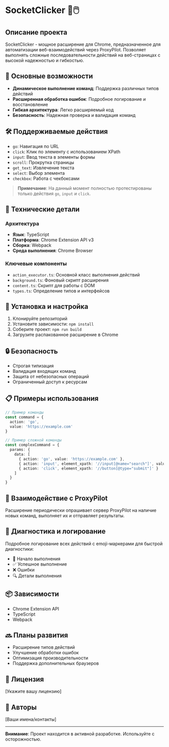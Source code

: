 # SocketClicker 🤖🖱️

## Описание проекта

SocketClicker - мощное расширение для Chrome, предназначенное для автоматизации веб-взаимодействий через ProxyPilot. Позволяет выполнять сложные последовательности действий на веб-страницах с высокой надежностью и гибкостью.

## 🌟 Основные возможности

- **Динамическое выполнение команд**: Поддержка различных типов действий
- **Расширенная обработка ошибок**: Подробное логирование и восстановление
- **Гибкая архитектура**: Легко расширяемый код
- **Безопасность**: Надежная проверка и валидация команд

## 🛠 Поддерживаемые действия

- `go`: Навигация по URL
- `click`: Клик по элементу с использованием XPath
- `input`: Ввод текста в элементы формы
- `scroll`: Прокрутка страницы
- `get_text`: Извлечение текста
- `select`: Выбор элемента
- `checkbox`: Работа с чекбоксами

> **Примечание**: На данный момент полностью протестированы только действия `go`, `input` и `click`.

## 🔧 Технические детали

### Архитектура

- **Язык**: TypeScript
- **Платформа**: Chrome Extension API v3
- **Сборка**: Webpack
- **Среда выполнения**: Chrome Browser

### Ключевые компоненты

- `action_executor.ts`: Основной класс выполнения действий
- `background.ts`: Фоновый скрипт расширения
- `content.ts`: Скрипт для работы с DOM
- `types.ts`: Определение типов и интерфейсов

## 🚀 Установка и настройка

1. Клонируйте репозиторий
2. Установите зависимости: `npm install`
3. Соберите проект: `npm run build`
4. Загрузите распакованное расширение в Chrome

## 🔒 Безопасность

- Строгая типизация
- Валидация входящих команд
- Защита от небезопасных операций
- Ограниченный доступ к ресурсам

## 📋 Примеры использования

```typescript
// Пример команды
const command = {
  action: 'go',
  value: 'https://example.com'
}

// Пример сложной команды
const complexCommand = {
  params: {
    data: [
      { action: 'go', value: 'https://example.com' },
      { action: 'input', element_xpath: '//input[@name="search"]', value: 'test' },
      { action: 'click', element_xpath: '//button[@type="submit"]' }
    ]
  }
}
```

## 🤝 Взаимодействие с ProxyPilot

Расширение периодически опрашивает сервер ProxyPilot на наличие новых команд, выполняет их и отправляет результаты.

## 🐛 Диагностика и логирование

Подробное логирование всех действий с emoji-маркерами для быстрой диагностики:
- 🚀 Начало выполнения
- ✅ Успешное выполнение
- ❌ Ошибки
- 🔍 Детали выполнения

## 📦 Зависимости

- Chrome Extension API
- TypeScript
- Webpack

## 🔜 Планы развития

- Расширение типов действий
- Улучшение обработки ошибок
- Оптимизация производительности
- Поддержка дополнительных браузеров

## 📄 Лицензия

[Укажите вашу лицензию]

## 👥 Авторы

[Ваши имена/контакты]

---

**Внимание**: Проект находится в активной разработке. Используйте с осторожностью.
